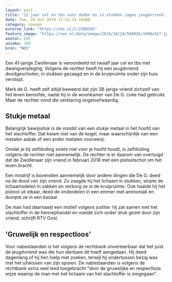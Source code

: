 ```yaml
---
layout: post
title: "12 jaar cel en tbs voor doden en in stukken zagen jeugdvriend in Zwolle"
date: Tue, 29 Oct 2019 17:52:33 +0100
category: nieuws
externe_link: "https://nos.nl/l/2308192"
feature_image: "https://nos.nl/data/image/2019/10/28/588026/1008x567.jpg"
aantal: 295
unieke: 169
bron: "NOS"
---
```


<p>Een 41-jarige Zwollenaar is veroordeeld tot twaalf jaar cel en tbs met dwangverpleging. Volgens de rechter heeft hij een jeugdvriend doodgeschoten, in stukken gezaagd en in de kruipruimte onder zijn huis verstopt.</p>
<p>Mark de G. heeft zelf altijd beweerd dat zijn 38-jarige vriend zichzelf van het leven beroofde, nadat hij in de woonkamer van De G. coke had gebruikt. Maar de rechter vond die verklaring ongeloofwaardig.</p>
<h2>Stukje metaal</h2>
<p>Belangrijk bewijsstuk is de vondst van een stukje metaal in het hoofd van het slachtoffer. Dat kwam niet van de kogel, maar waarschijnlijk van een metalen asbak of een ander metalen voorwerp.</p>
<p>Omdat je bij zelfdoding zoiets niet voor je hoofd houdt, is zelfdoding volgens de rechter niet aannemelijk. De rechter is er daarom van overtuigd dat de Zwollenaar zijn vriend in februari 2018 met een pistoolschot om het leven bracht.</p>
<p>Een misdrijf is bovendien aannemelijk door andere dingen die De G. deed na de dood van zijn vriend. Zo zaagde hij het lichaam in stukken, stopte de lichaamsdelen in zakken en verborg ze in de kruipruimte. Ook haalde hij het pistool uit elkaar, deed de onderdelen in een emmer met ammoniak en dumpte ze in een kanaal.</p>
<p>De man had daarnaast een motief volgens justitie: hij zat samen met het slachtoffer in de hennephandel en voelde zich onder druk gezet door zijn vriend, schrijft RTV Oost.</p>
<h2>'Gruwelijk en respectloos'</h2>
<p>Voor nabestaanden is het volgens de rechtbank onverteerbaar dat het juist de jeugdvriend was die hun dierbare dit heeft aangedaan. Hij deed dagenlang of hij hen hielp met zoeken, terwijl hij ondertussen bezig was met het uitwissen van zijn sporen. De nabestaanden is volgens de rechtbank extra veel leed toegebracht "door de gruwelijke en respectloze wijze waarop de man met het lichaam van het slachtoffer is omgegaan".</p>
